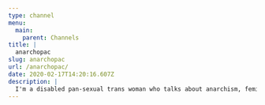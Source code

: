 ```yaml
---
type: channel
menu:
  main:
    parent: Channels
title: |
  anarchopac
slug: anarchopac
url: /anarchopac/
date: 2020-02-17T14:20:16.607Z
description: |
  I'm a disabled pan-sexual trans woman who talks about anarchism, feminism and marxism. For recommended reading see my blog. My profile picture was made for me by bad mouse based on a drawing by the anarchist artist Clifford Harper.
---
```

